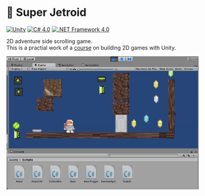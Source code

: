 # 👾 Super Jetroid

[![Unity](https://img.shields.io/badge/Unity-5.6.7-blue?logo=unity)](https://github.com/topics/unity)
[![C# 4.0](https://img.shields.io/badge/C%23-4.0-blue?logo=c-sharp)](https://github.com/topics/csharp)
[![.NET Framework 4.0](https://img.shields.io/badge/.NET%20Framework-4.0-blue?logo=dot-net)](https://github.com/topics/dotnet)

2D adventure side scrolling game. <br />
This is a practial work of a [course](https://www.linkedin.com/learning/unity-4-2d-essential-training) on building 2D games with Unity.

![Screenshot](./screenshot.gif?raw=true)

